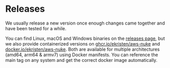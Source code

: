 # Releases

We usually release a new version once enough changes came together and have been tested for a while.

You can find Linux, macOS and Windows binaries on the [releases page](https://github.com/ekristen/aws-nuke/releases), but we also provide containerized
versions on [ghcr.io/ekristen/aws-nuke](https://ghcr.io/ekristen/aws-nuke) and [docker.io/ekristen/aws-nuke](https://hub.docker.com/r/ekristen/aws-nuke). Both are available for multiple
architectures (amd64, arm64 & armv7) using Docker manifests. You can reference the main tag on any system and get
the correct docker image automatically.